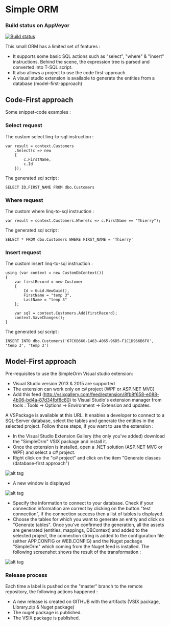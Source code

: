 # Simple ORM

### Build status on AppVeyor
[![Build status](https://ci.appveyor.com/api/projects/status/usrcqqyotittcu9t?svg=true)](https://ci.appveyor.com/project/thabart/simpleorm)

This small ORM has a limited set of features :

* It supports some basic SQL actions such as "select", "where" & "insert" instructions. Behind the scene, the expression tree is parsed and converted into T-SQL script.
* It also allows a project to use the code first-approach.
* A visual studio extension is available to generate the entities from a database (model-first-approach)

## Code-First approach

Some snippet-code examples :

### Select request

The custom select linq-to-sql instruction :

```
var result = context.Customers
	.Select(c => new
	{
	    c.FirstName,
	    c.Id
	});
```

The generated sql script :
```
SELECT ID,FIRST_NAME FROM dbo.Customers
```

### Where request

The custom where linq-to-sql instruction :

```
var result = context.Customers.Where(c => c.FirstName == "Thierry");
```

The generated sql script :

```
SELECT * FROM dbo.Customers WHERE FIRST_NAME = 'Thierry'
```

### Insert request

The custom insert linq-to-sql instruction :

```
using (var context = new CustomDbContext())
{
    var firstRecord = new Customer
    {
        Id = Guid.NewGuid(),
        FirstName = "temp 3",
        LastName = "temp 3"
    };

    var sql = context.Customers.Add(firstRecord);
    context.SaveChanges();
}
```

The generated sql script :

```
INSERT INTO dbo.Customers('67C6B660-1463-4065-96D5-F1C1D966B6F8', 'temp 3', 'temp 3')
```

## Model-First approach

Pre-requisites to use the SimpleOrm Visual studio extension:
* Visual Studio version 2013 & 2015 are supported
* The extension can work only on c# project (WPF or ASP.NET MVC)
* Add this feed (http://vsixgallery.com/feed/extension/8fb8f658-e088-4b06-bd4a-87d34fbf8c80) to Visual Studio's extension manager from tools : Tools -> Options -> Environment -> Extension and updates.

A VSPackage is available at this URL. It enables a developer to connect to a SQL-Server database, select the tables and generate the entities in the selected project.
Follow those steps, if you want to use the extension :
* In the Visual Studio Extension Gallery (the only you've added) download the "SimpleOrm" VSIX package and install it.
* Once the extension is installed, open a .NET solution (ASP.NET MVC or WPF) and select a c# project.
* Right click on the "c# project" and click on the item "Generate classes (database-first approach")

![alt tag](https://raw.githubusercontent.com/thabart/SimpleOrm/master/Images/SelectedProjectOption.png)

* A new window is displayed

![alt tag](https://raw.githubusercontent.com/thabart/SimpleOrm/master/Images/SelectTablesWindow.png)

* Specify the information to connect to your database. Check if your connection information are correct by clicking on the button "test connection", if the connection success then a list of tables is displayed. 
* Choose the tables for which you want to generate an entity and click on "Generate tables". Once you've confirmed the generation, all the assets are generated (entities, mappings, DBContext) and added to the selected project, the connection string is added to the configuration file (either APP.CONFIG or WEB.CONFIG) and the Nuget package "SimpleOrm" which coming from the Nuget feed is installed. The following screenshot shows the result of the transformation :

![alt tag](https://raw.githubusercontent.com/thabart/SimpleOrm/master/Images/ProjectStructure.png)


### Release process

Each time a label is pushed on the "master" branch to the remote repository, the following actions happened :
* A new release is created on GITHUB with the artifacts (VSIX package, Library.zip & Nuget package)
* The nuget package is published.
* The VSIX package is published.